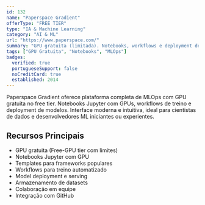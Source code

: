 ```yaml
---
id: 132
name: "Paperspace Gradient"
offerType: "FREE TIER"
type: "IA & Machine Learning"
category: "AI & ML"
url: "https://www.paperspace.com/"
summary: "GPU gratuita (limitada). Notebooks, workflows e deployment de modelos ML. Interface intuitiva."
tags: ["GPU Gratuita", "Notebooks", "MLOps"]
badges:
  verified: true
  portugueseSupport: false
  noCreditCard: true
  established: 2014
---
```


Paperspace Gradient oferece plataforma completa de MLOps com GPU gratuita no free tier. Notebooks Jupyter com GPUs, workflows de treino e deployment de modelos. Interface moderna e intuitiva, ideal para cientistas de dados e desenvolvedores ML iniciantes ou experientes.

## Recursos Principais

- GPU gratuita (Free-GPU tier com limites)
- Notebooks Jupyter com GPU
- Templates para frameworks populares
- Workflows para treino automatizado
- Model deployment e serving
- Armazenamento de datasets
- Colaboração em equipe
- Integração com GitHub

